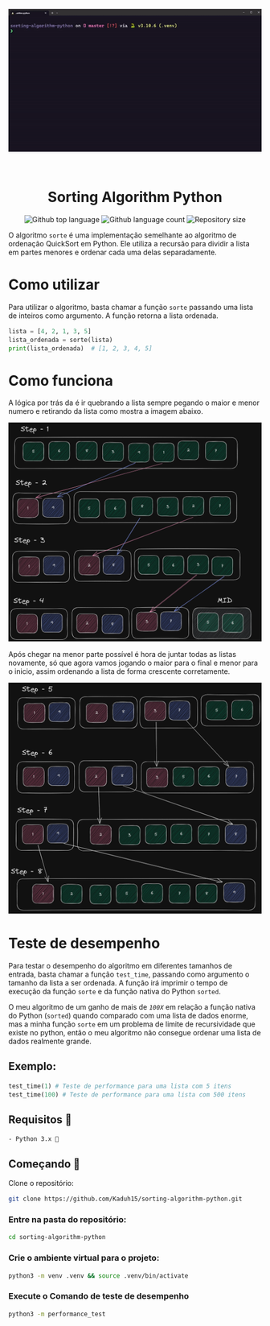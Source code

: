 <div align="center" id="top"> 
 <!-- Inserir imagem com a #vitrinedev ao final do link -->
  
![](https://raw.githubusercontent.com/Kaduh15/sorting-algorithm-python/master/.github/app.gif#vitrinedev)

  &#xa0;

  <!-- <a href="https://python.netlify.app">Demo</a> -->
</div>

<h1 align="center">Sorting Algorithm Python</h1>

<p align="center">
  <img alt="Github top language" src="https://img.shields.io/github/languages/top/kaduh15/sorting-algorithm-python?color=56BEB8">

  <img alt="Github language count" src="https://img.shields.io/github/languages/count/kaduh15/sorting-algorithm-python?color=56BEB8">

  <img alt="Repository size" src="https://img.shields.io/github/repo-size/kaduh15/sorting-algorithm-python?color=56BEB8">

  <!-- <img alt="License" src="https://img.shields.io/github/license/kaduh15/sorting-algorithm-python?color=56BEB8"> -->

  <!-- <img alt="Github issues" src="https://img.shields.io/github/issues/kaduh15/sorting-algorithm-python?color=56BEB8" /> -->

  <!-- <img alt="Github forks" src="https://img.shields.io/github/forks/kaduh15/sorting-algorithm-python?color=56BEB8" /> -->

  <!-- <img alt="Github stars" src="https://img.shields.io/github/stars/kaduh15/sorting-algorithm-python?color=56BEB8" /> -->
</p>

O algoritmo `sorte` é uma implementação semelhante ao algoritmo de ordenação QuickSort em Python. Ele utiliza a recursão para dividir a lista em partes menores e ordenar cada uma delas separadamente.

# Como utilizar
Para utilizar o algoritmo, basta chamar a função ``sorte`` passando uma lista de inteiros como argumento. A função retorna a lista ordenada.

```python
lista = [4, 2, 1, 3, 5]
lista_ordenada = sorte(lista)
print(lista_ordenada)  # [1, 2, 3, 4, 5]
```

# Como funciona

A lógica por trás da é ir quebrando a lista sempre pegando o maior e menor numero e retirando da lista como mostra a imagem abaixo.

<img width="650" src="./.github/algoritmo-step-1.png" alt="Python" />

Após chegar na menor parte possível é hora de juntar todas as listas novamente, só que agora vamos jogando o maior para o final e menor para o inicio, assim ordenando a lista de forma crescente corretamente.

<img width="650" src="./.github/algoritmo-step-2.png" alt="Python" />


# Teste de desempenho

Para testar o desempenho do algoritmo em diferentes tamanhos de entrada, basta chamar a função ``test_time``, passando como argumento o tamanho da lista a ser ordenada. A função irá imprimir o tempo de execução da função ``sorte`` e da função nativa do Python ``sorted``.

O meu algoritmo de um ganho de mais de *``100X``* em relação a função nativa do Python (``sorted``) quando comparado com uma lista de dados enorme, mas a minha função ``sorte`` em um problema de limite de recursividade que existe no python, então o meu algoritmo não consegue ordenar uma lista de dados realmente grande.

## Exemplo:

```python
test_time(1) # Teste de performance para uma lista com 5 itens
test_time(100) # Teste de performance para uma lista com 500 itens
```

## Requisitos 📌
    - Python 3.x 🐍

## Começando 🚀
Clone o repositório:

```bash
git clone https://github.com/Kaduh15/sorting-algorithm-python.git
```
### Entre na pasta do repositório:

```bash
cd sorting-algorithm-python
```

### Crie o ambiente virtual para o projeto:
```bash
python3 -m venv .venv && source .venv/bin/activate
```

### Execute o Comando de teste de desempenho

```bash
python3 -m performance_test
```
